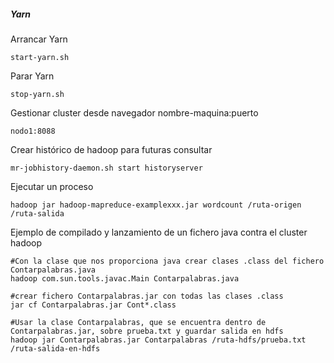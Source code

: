 ##### Yarn
Arrancar Yarn
```
start-yarn.sh
```
Parar Yarn
```
stop-yarn.sh
```
Gestionar cluster desde navegador nombre-maquina:puerto
```
nodo1:8088
```
Crear histórico de hadoop para futuras consultar
```
mr-jobhistory-daemon.sh start historyserver
```
Ejecutar un proceso
```
hadoop jar hadoop-mapreduce-examplexxx.jar wordcount /ruta-origen /ruta-salida
```
Ejemplo de compilado y lanzamiento de un fichero java contra el cluster hadoop  
```
#Con la clase que nos proporciona java crear clases .class del fichero Contarpalabras.java
hadoop com.sun.tools.javac.Main Contarpalabras.java 

#crear fichero Contarpalabras.jar con todas las clases .class
jar cf Contarpalabras.jar Cont*.class 

#Usar la clase Contarpalabras, que se encuentra dentro de Contarpalabras.jar, sobre prueba.txt y guardar salida en hdfs 
hadoop jar Contarpalabras.jar Contarpalabras /ruta-hdfs/prueba.txt /ruta-salida-en-hdfs 
```
